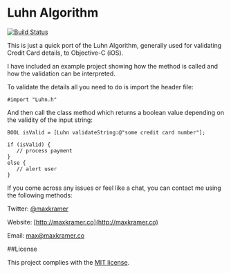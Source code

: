 Luhn Algorithm
==============

[![Build Status](https://travis-ci.org/MaxKramer/ObjectiveLuhn.png?branch=master)](https://travis-ci.org/MaxKramer/ObjectiveLuhn)

This is just a quick port of the Luhn Algorithm, generally used for validating Credit Card details, to Objective-C (iOS).

I have included an example project showing how the method is called and how the validation can be interpreted.

To validate the details all you need to do is import the header file:

    #import "Luhn.h"
    
And then call the class method which returns a boolean value depending on the validity of the input string:

    BOOL isValid = [Luhn validateString:@"some credit card number"];
    
    if (isValid) {
       // process payment   
    }
    else {
       // alert user
    }

If you come across any issues or feel like a chat, you can contact me using the following methods:

Twitter: [@maxkramer](http://twitter.com/maxkramer)

Website: [http://maxkramer.co](http://maxkramer.co)

Email: [max@maxkramer.co](mailto:max@maxkramer.co)

##License

This project complies with the [MIT license](https://github.com/MaxKramer/LuhnAlgorithm/blob/master/LICENSE).
